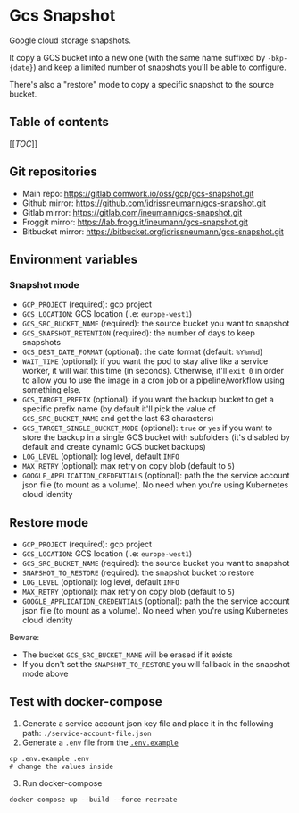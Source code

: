 # Gcs Snapshot

Google cloud storage snapshots.

It copy a GCS bucket into a new one (with the same name suffixed by `-bkp-{date}`) and keep a limited number of snapshots you'll be able to configure.

There's also a "restore" mode to copy a specific snapshot to the source bucket.

## Table of contents

[[_TOC_]]

## Git repositories

* Main repo: https://gitlab.comwork.io/oss/gcp/gcs-snapshot.git
* Github mirror: https://github.com/idrissneumann/gcs-snapshot.git
* Gitlab mirror: https://gitlab.com/ineumann/gcs-snapshot.git
* Froggit mirror: https://lab.frogg.it/ineumann/gcs-snapshot.git
* Bitbucket mirror: https://bitbucket.org/idrissneumann/gcs-snapshot.git

## Environment variables

### Snapshot mode

* `GCP_PROJECT` (required): gcp project
* `GCS_LOCATION`: GCS location (i.e: `europe-west1`)
* `GCS_SRC_BUCKET_NAME` (required): the source bucket you want to snapshot
* `GCS_SNAPSHOT_RETENTION` (required): the number of days to keep snapshots
* `GCS_DEST_DATE_FORMAT` (optional): the date format (default: `%Y%m%d`)
* `WAIT_TIME` (optional): if you want the pod to stay alive like a service worker, it will wait this time (in seconds). Otherwise, it'll `exit 0` in order to allow you to use the image in a cron job or a pipeline/workflow using something else.
* `GCS_TARGET_PREFIX` (optional): if you want the backup bucket to get a specific prefix name (by default it'll pick the value of `GCS_SRC_BUCKET_NAME` and get the last 63 characters)
* `GCS_TARGET_SINGLE_BUCKET_MODE` (optional): `true` or `yes` if you want to store the backup in a single GCS bucket with subfolders (it's disabled by default and create dynamic GCS bucket backups)
* `LOG_LEVEL` (optional): log level, default `INFO`
* `MAX_RETRY` (optional): max retry on copy blob (default to `5`)
* `GOOGLE_APPLICATION_CREDENTIALS` (optional): path the the service account json file (to mount as a volume). No need when you're using Kubernetes cloud identity

## Restore mode

* `GCP_PROJECT` (required): gcp project
* `GCS_LOCATION`: GCS location (i.e: `europe-west1`)
* `GCS_SRC_BUCKET_NAME` (required): the source bucket you want to snapshot
* `SNAPSHOT_TO_RESTORE` (required): the snapshot bucket to restore
* `LOG_LEVEL` (optional): log level, default `INFO`
* `MAX_RETRY` (optional): max retry on copy blob (default to `5`)
* `GOOGLE_APPLICATION_CREDENTIALS` (optional): path the the service account json file (to mount as a volume). No need when you're using Kubernetes cloud identity

Beware:
* The bucket `GCS_SRC_BUCKET_NAME` will be erased if it exists
* If you don't set the `SNAPSHOT_TO_RESTORE` you will fallback in the snapshot mode above

## Test with docker-compose

1. Generate a service account json key file and place it in the following path: `./service-account-file.json`
2. Generate a `.env` file from the [`.env.example`](./.env.example)

```shell
cp .env.example .env
# change the values inside
```

3. Run docker-compose

```shell
docker-compose up --build --force-recreate
```
